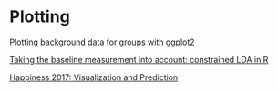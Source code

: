 # Plotting

[Plotting background data for groups with ggplot2](https://drsimonj.svbtle.com/plotting-background-data-for-groups-with-ggplot2)


[Taking the baseline measurement into account: constrained LDA in R](https://datascienceplus.com/taking-the-baseline-measurement-into-account-constrained-lda-in-r/)

[Happiness 2017: Visualization and Prediction](https://www.kaggle.com/javadzabihi/happiness-2017-visualization-prediction/notebook)
